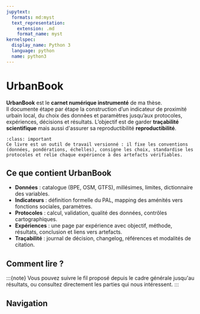 ```yaml
---
jupytext:
  formats: md:myst
  text_representation:
    extension: .md
    format_name: myst
kernelspec:
  display_name: Python 3
  language: python
  name: python3
---
```


# UrbanBook 

**UrbanBook** est le **carnet numérique instrumenté** de ma thèse.  
Il documente étape par étape la construction d’un indicateur de proximité urbain local, du choix des données et paramètres jusqu’aux protocoles, expériences, décisions et résultats. L’objectif est de garder **traçabilité scientifique** mais aussi d'assurer sa reproductibilité **reproductibilité**.

```{admonition} Positionnement
:class: important
Ce livre est un outil de travail versionné : il fixe les conventions (données, pondérations, échelles), consigne les choix, standardise les protocoles et relie chaque expérience à des artefacts vérifiables.
```

## Ce que contient UrbanBook

* **Données** : catalogue (BPE, OSM, GTFS), millésimes, limites, dictionnaire des variables.
* **Indicateurs** : définition formelle du PAL, mapping des aménités vers fonctions sociales, paramètres.
* **Protocoles** : calcul, validation, qualité des données, contrôles cartographiques.
* **Expériences** : une page par expérience avec objectif, méthode, résultats, conclusion et liens vers artefacts.
* **Traçabilité** : journal de décision, changelog, références et modalités de citation.

## Comment lire ?

:::{note}
Vous pouvez suivre le fil proposé depuis le cadre générale jusqu'au résultats, ou consultez directement les parties qui nous intéressent.
:::

## Navigation

```{tableofcontents}
```
